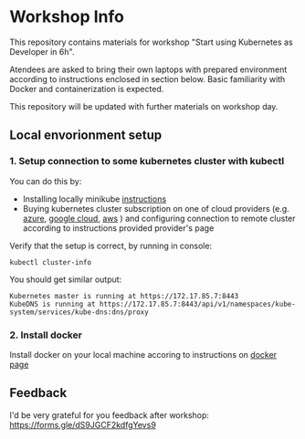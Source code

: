 # Workshop Info

This repository contains materials for workshop "Start using Kubernetes as Developer in 6h".

Atendees are asked to bring their own laptops with prepared environment according to instructions enclosed in section below.
Basic familiarity with Docker and containerization is expected.

This repository will be updated with further materials on workshop day.

## Local envorionment setup

### 1. Setup connection to some kubernetes cluster with kubectl
You can do this by:
  * Installing locally minikube [instructions](https://kubernetes.io/docs/tasks/tools/install-minikube/)
  * Buying kubernetes cluster subscription on one of cloud providers (e.g. [azure](https://azure.microsoft.com/en-us/free/kubernetes-service/), [google cloud](https://cloud.google.com/kubernetes-engine/), [aws](https://aws.amazon.com/kubernetes/) ) and configuring connection to remote cluster according to instructions provided provider's page
   
Verify that the setup is correct, by running in console:
```
kubectl cluster-info
```
   
You should get similar output:
```
Kubernetes master is running at https://172.17.85.7:8443
KubeDNS is running at https://172.17.85.7:8443/api/v1/namespaces/kube-system/services/kube-dns:dns/proxy
```
   
### 2. Install docker
Install docker on your local machine accoring to instructions on [docker page](https://docs.docker.com/install/)
 


## Feedback
I'd be very grateful for you feedback after workshop: https://forms.gle/dS9JGCF2kdfgYevs9
